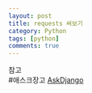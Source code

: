 ```yaml
---
layout: post
title: requests 써보기
category: Python
tags: [python]
comments: true
---
```


참고  
#애스크장고  [AskDjango](https://www.askcompany.kr/)
